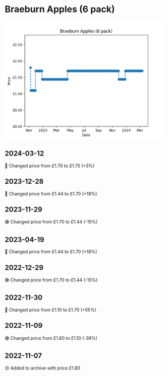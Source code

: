 # Braeburn Apples (6 pack)
![](charts/product-64862011.png)
## 2024-03-12
🔴 Changed price from £1.70 to £1.75 (+3%)
## 2023-12-28
🔴 Changed price from £1.44 to £1.70 (+18%)
## 2023-11-29
🟢 Changed price from £1.70 to £1.44 (-15%)
## 2023-04-19
🔴 Changed price from £1.44 to £1.70 (+18%)
## 2022-12-29
🟢 Changed price from £1.70 to £1.44 (-15%)
## 2022-11-30
🔴 Changed price from £1.10 to £1.70 (+55%)
## 2022-11-09
🟢 Changed price from £1.80 to £1.10 (-39%)
## 2022-11-07
🟡 Added to archive with price £1.80